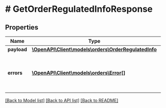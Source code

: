 # # GetOrderRegulatedInfoResponse

## Properties

Name | Type | Description | Notes
------------ | ------------- | ------------- | -------------
**payload** | [**\OpenAPI\Client\models\orders\OrderRegulatedInfo**](OrderRegulatedInfo.md) |  | [optional]
**errors** | [**\OpenAPI\Client\models\orders\Error[]**](Error.md) | A list of error responses returned when a request is unsuccessful. | [optional]

[[Back to Model list]](../../README.md#models) [[Back to API list]](../../README.md#endpoints) [[Back to README]](../../README.md)
